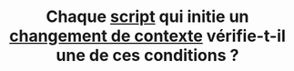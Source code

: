 ---
title: Chaque [script](#script) qui initie un [changement de contexte](#changement-de-contexte) vérifie-t-il une de ces conditions ?
steps:
- L’utilisateur est averti par un texte de l’action du script et du type de changement avant son déclenchement ;
- Le changement de contexte est initié par un bouton (input de type `submit`, `button` ou `image` ou balise `<button>`) explicite ;
- Le changement de contexte est initié par un lien explicite.
---